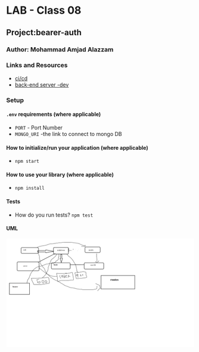 # LAB - Class 08

## Project:bearer-auth

### Author: Mohammad Amjad Alazzam

### Links and Resources

- [ci/cd](https://github.com/MohdAzzam/auth-api/actions)
- [back-end server -dev](https://azzam-auth-api.herokuapp.com/)

### Setup

#### `.env` requirements (where applicable)

- `PORT` - Port Number
- `MONGO_URI` -the link to connect to mongo DB

#### How to initialize/run your application (where applicable)

- `npm start`

#### How to use your library (where applicable)

- `npm install `

#### Tests

- How do you run tests? `npm test`


#### UML

![UML](./assets/uml.png)